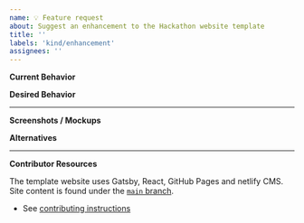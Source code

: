 ```yaml
---
name: 💡 Feature request
about: Suggest an enhancement to the Hackathon website template
title: ''
labels: 'kind/enhancement'
assignees: ''
---
```

**Current Behavior**
<!-- A brief description of what the problem is. (e.g. I need to be able to...) -->

**Desired Behavior**
<!-- A brief description of the enhancement. -->

---
**Screenshots / Mockups**
<!-- Add any other context or screenshots about the feature request here. -->

**Alternatives**
<!-- A brief description of any alternative solutions or features you've considered. -->

---
**Contributor Resources**

The template website uses Gatsby, React, GitHub Pages and netlify CMS. Site content is found under the [`main` branch](https://github.com/Limbo-Hacks/Hackathon-website-template).
- See [contributing instructions](https://github.com/Limbo-Hacks/Hackathon-website-template/blob/version3-starter/CONTRIBUITING.md)

